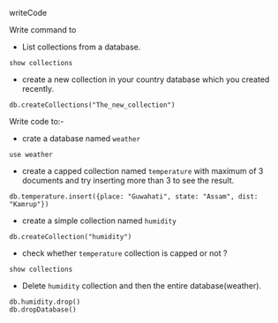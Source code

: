 writeCode

Write command to

- List collections from a database.

```
show collections
```

- create a new collection in your country database which you created recently.

```
db.createCollections("The_new_collection")
```

Write code to:-

- crate a database named `weather`

```
use weather
```
- create a capped collection named `temperature` with maximum of 3 documents and try inserting more than 3 to see the result.

```
db.temperature.insert({place: "Guwahati", state: "Assam", dist: "Kamrup"})
```
- create a simple collection named `humidity`

```
db.createCollection("humidity")
```
- check whether `temperature` collection is capped or not ?

```
show collections
```

- Delete `humidity` collection and then the entire database(weather).

```
db.humidity.drop()
db.dropDatabase()
```